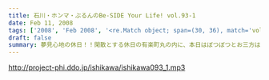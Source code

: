 ```yaml
---
title: 石川・ホンマ・ぶるんのBe-SIDE Your Life! vol.93-1
date: Feb 11, 2008
tags: ['2008', 'Feb 2008', '<re.Match object; span=(30, 36), match='vol.93'>']
draft: false
summary: 夢見心地の休日！！閑散とする休日の有楽町丸の内に、本日はぼつぼつとお三方は登場！そんな俺たちゃ夢がある！ドリーーム。NAMAE
---
```


http://project-phi.ddo.jp/ishikawa/ishikawa093_1.mp3
